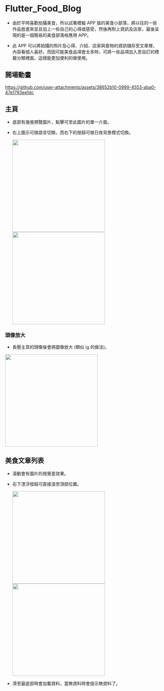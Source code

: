 # Flutter_Food_Blog

* 由於平時喜歡拍攝美食，所以試著模擬 APP 版的美食小部落，將以往的一些作品放進來並且加上一些自己的心得或感受，然後再附上資訊及店家，最後呈現的是一個簡易的美食部落格應用 APP。

* 此 APP 可以將拍攝的照片及心得、介紹、店家與食物的資訊儲存至文章裡，內容看個人喜好。而因可能美食品項會太多時，可將一些品項加入至自訂的標籤分類裡面，這樣能更加便利的做使用。

## 開場動畫

https://github.com/user-attachments/assets/38652b10-0999-4553-aba0-47e1793ee1dc

## 主頁

* 底部有幾張預覽圖片，點擊可至此圖片的單一介面。
* 右上圖示可做語言切換，而右下的按鈕可做日夜背景模式切換。

  <img src="https://github.com/user-attachments/assets/80928423-2121-42c3-ba25-80593983abf7" width="300px">  <img src="https://github.com/user-attachments/assets/64f8e0ca-1893-4e23-88f9-1c1c582bdad0" width="300px">

### 頭像放大

* 長壓主頁的頭像後會將圖像放大 (類似 ig 的做法)。

<img src="https://github.com/user-attachments/assets/ce27f297-975c-4530-97c8-a293dc274db2" width="300px">

## 美食文章列表

* 滾動會有圖片的視覺差效果。
* 右下漂浮按鈕可直接滾至頂部位置。

  <img src="https://github.com/user-attachments/assets/57919afd-67f1-4402-8ce6-6f4d2f6f6e52" width="300px">  <img src="https://github.com/user-attachments/assets/4e01beff-d8f3-46f6-ac06-b66300e999f5" width="300px">

* 滑至最底部時會加載資料，當無資料時會提示無資料了。
  
